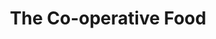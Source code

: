 ---
title: "The Co-operative Food"
url: /houghton-le-spring/the-co-operative-food/
shop: convenience
---